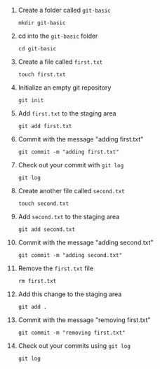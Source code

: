 1. Create a folder called `git-basic`
  
    `mkdir git-basic`
2. cd into the `git-basic` folder

    `cd git-basic`
3. Create a file called `first.txt`

    `touch first.txt`
4. Initialize an empty git repository

    `git init`
5. Add `first.txt` to the staging area

    `git add first.txt`
6. Commit with the message "adding first.txt"

    `git commit -m "adding first.txt"`
7. Check out your commit with `git log`

    `git log`
8. Create another file called `second.txt`

    `touch second.txt`
9. Add `second.txt` to the staging area

    `git add second.txt`
10. Commit with the message "adding second.txt"

    `git commit -m "adding second.txt"`
11. Remove the `first.txt` file

    `rm first.txt`
12. Add this change to the staging area

    `git add .`
13. Commit with the message "removing first.txt"

    `git commit -m "removing first.txt"`
14. Check out your commits using `git log`

    `git log`